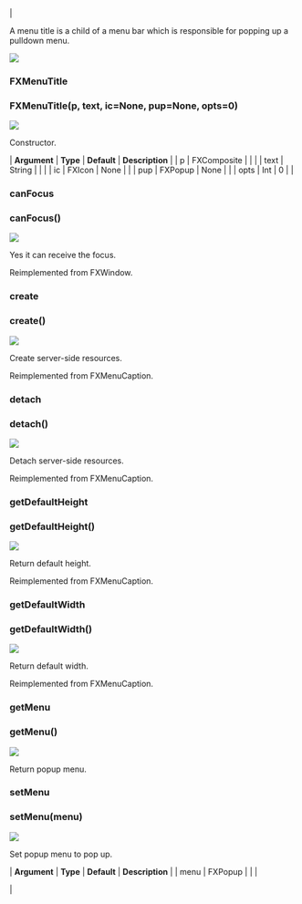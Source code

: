 | 

A menu title is a child of a menu bar which is responsible for popping up a pulldown menu.

![](../SIMACAERefImages/gui-fxmenutitle.png)

### FXMenuTitle

###   

### FXMenuTitle(p, text, ic=None, pup=None, opts=0)  
![](../IconsReference/butix_top_wline.png)

Constructor.

| **Argument** | **Type** | **Default** | **Description** |
| p | FXComposite |   |   |
| text | String |   |   |
| ic | FXIcon | None |   |
| pup | FXPopup | None |   |
| opts | Int | 0 |   |

### canFocus

###   

### canFocus()  
![](../IconsReference/butix_top_wline.png)

Yes it can receive the focus.

Reimplemented from FXWindow.

### create

###   

### create()  
![](../IconsReference/butix_top_wline.png)

Create server-side resources.

Reimplemented from FXMenuCaption.

### detach

###   

### detach()  
![](../IconsReference/butix_top_wline.png)

Detach server-side resources.

Reimplemented from FXMenuCaption.

### getDefaultHeight

###   

### getDefaultHeight()  
![](../IconsReference/butix_top_wline.png)

Return default height.

Reimplemented from FXMenuCaption.

### getDefaultWidth

###   

### getDefaultWidth()  
![](../IconsReference/butix_top_wline.png)

Return default width.

Reimplemented from FXMenuCaption.

### getMenu

###   

### getMenu()  
![](../IconsReference/butix_top_wline.png)

Return popup menu.

### setMenu

###   

### setMenu(menu)  
![](../IconsReference/butix_top_wline.png)

Set popup menu to pop up.

| **Argument** | **Type** | **Default** | **Description** |
| menu | FXPopup |   |   |



 |